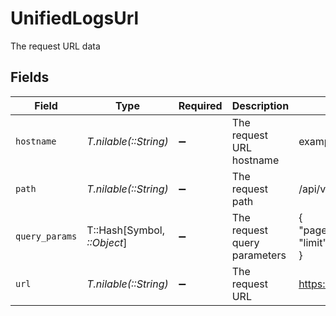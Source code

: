 # UnifiedLogsUrl

The request URL data


## Fields

| Field                               | Type                                | Required                            | Description                         | Example                             |
| ----------------------------------- | ----------------------------------- | ----------------------------------- | ----------------------------------- | ----------------------------------- |
| `hostname`                          | *T.nilable(::String)*               | :heavy_minus_sign:                  | The request URL hostname            | example.com                         |
| `path`                              | *T.nilable(::String)*               | :heavy_minus_sign:                  | The request path                    | /api/v1/resource                    |
| `query_params`                      | T::Hash[Symbol, *::Object*]         | :heavy_minus_sign:                  | The request query parameters        | {<br/>"page": 1,<br/>"limit": 10<br/>} |
| `url`                               | *T.nilable(::String)*               | :heavy_minus_sign:                  | The request URL                     | https://example.com/api/v1/resource |